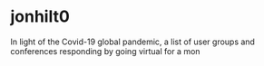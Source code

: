 # jonhilt0
In light of the Covid-19 global pandemic, a list of user groups and conferences responding by going virtual for a mon
